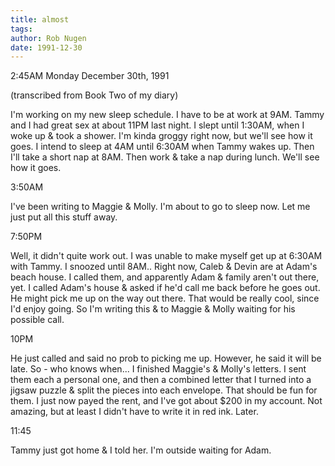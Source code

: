 ```yaml
---
title: almost
tags: 
author: Rob Nugen
date: 1991-12-30
---
```


<p class=date>2:45AM Monday December 30th, 1991</p>

<p class=note>(transcribed from Book Two of my diary)</p>

<p>I'm working on my new sleep schedule.  I have to be at work at 9AM.
Tammy and I had great sex at about 11PM last night.  I slept until
1:30AM, when I woke up & took a shower.  I'm kinda groggy right now,
but we'll see how it goes.  I intend to sleep at 4AM until 6:30AM when
Tammy wakes up.  Then I'll take a short nap at 8AM.  Then work & take
a nap during lunch.  We'll see how it goes.

<p class=date>3:50AM</p>

<p>I've been writing to Maggie & Molly.  I'm about to go to sleep now.  Let me just put all this stuff away.

<p class=date>7:50PM</p>

<p>Well, it didn't quite work out.  I was unable to make myself get up at 6:30AM with Tammy.  I snoozed until 8AM..  Right now, Caleb & Devin are at Adam's beach house.  I called them, and apparently Adam & family aren't out there, yet.  I called Adam's house & asked if he'd call me back before he goes out.  He might pick me up on the way out there.  That would be really cool, since I'd enjoy going.  So I'm writing this & to Maggie & Molly waiting for his possible call.

<p class=date>10PM</p>

<p>He just called and said no prob to picking me up.  However, he said
it will be late.  So - who knows when... I finished Maggie's & Molly's
letters.  I sent them each a personal one, and then a combined letter
that I turned into a jigsaw puzzle & split the pieces into each
envelope.  That should be fun for them.  I just now payed the rent,
and I've got about $200 in my account.  Not amazing, but at least I
didn't have to write it in red ink.  Later.

<p class=date>11:45</p>

<p>Tammy just got home & I told her.  I'm outside waiting for Adam.
